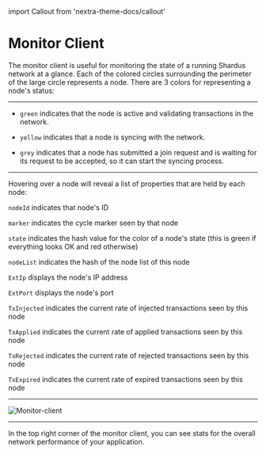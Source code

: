 import Callout from 'nextra-theme-docs/callout'

# Monitor Client

The monitor client is useful for monitoring the state of a running Shardus network at a glance. Each of the colored circles surrounding the perimeter of the large circle represents a node. There are 3 colors for representing a node's status:

---

- `green` indicates that the node is active and validating transactions in the network.

- `yellow` indicates that a node is syncing with the network.

- `grey` indicates that a node has submitted a join request and is waiting for its request to be accepted, so it can start the syncing process.

---

<Callout emoji="💡" type="error">
   Hovering over a node will reveal a list of properties that are held by each node:

  `nodeId` indicates that node's ID

  `marker` indicates the cycle marker seen by that node

  `state` indicates the hash value for the color of a node's state (this is green if everything looks OK and red otherwise)

  `nodeList` indicates the hash of the node list of this node

  `ExtIp` displays the node's IP address

  `ExtPort` displays the node's port

  `TxInjected` indicates the current rate of injected transactions seen by this node

  `TxApplied` indicates the current rate of applied transactions seen by this node

  `TxRejected` indicates the current rate of rejected transactions seen by this node

  `TxExpired` indicates the current rate of expired transactions seen by this node

</Callout>

---

![Monitor-client](/img/monitor_client2.png)

---

In the top right corner of the monitor client, you can see stats for the overall network performance of your application.
